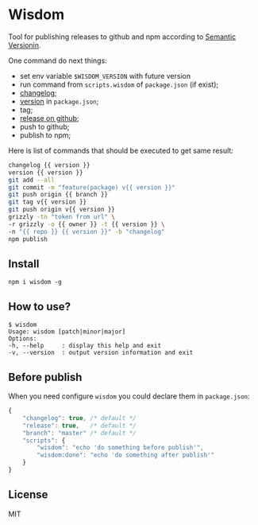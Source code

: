 # Wisdom

Tool for publishing releases to github and npm according to [Semantic Versionin](http://semver.org "Semantic Versioning").

One command do next things:
- set env variable `$WISDOM_VERSION` with future version
- run command from `scripts.wisdom` of `package.json` (if exist);
- [changelog](http://github.com/coderaiser/changelog-io "ChangeLog");
- [version](http://github.com/coderaiser/version-io "Version") in `package.json`;
- tag;
- [release on github](https://github.com/coderaiser/node-grizzly "Grizzly");
- push to github;
- publish to npm;

Here is list of commands that should be executed to get same result:
```sh
changelog {{ version }}
version {{ version }}
git add --all
git commit -m "feature(package) v{{ version }}"
git push origin {{ branch }}
git tag v{{ version }}
git push origin v{{ version }}
grizzly -tn "token from url" \
-r grizzly -o {{ owner }} -t {{ version }} \
-n "{{ repo }} {{ version }}" -b "changelog"
npm publish
```

## Install

`npm i wisdom -g`

## How to use?

```
$ wisdom
Usage: wisdom [patch|minor|major]
Options:
-h, --help     : display this help and exit
-v, --version  : output version information and exit
```

## Before publish

When you need configure `wisdom` you could declare them in `package.json`:

```js
{
    "changelog": true, /* default */
    "release": true,   /* default */
    "branch": "master" /* default */
    "scripts": {
        "wisdom": "echo 'do something before publish'",
        "wisdom:done": "echo 'do something after publish'"
    }
}
```

## License

MIT
